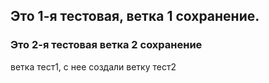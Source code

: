 ## Это 1-я тестовая,  ветка 1 сохранение.
### Это 2-я тестовая ветка 2 сохранение 
ветка тест1, с нее создали ветку тест2

